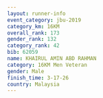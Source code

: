 ```yaml
---
layout: runner-info 
event_category: jbu-2019 
category_km: 16KM  
overall_rank: 173
gender_rank: 132
category_rank: 42
bib: 62059
name: KHAIRUL AMIN ABD RAHMAN
category: 16KM Men Veteran
gender: Male
finish_time: 3-17-26
country: Malaysia
---
```

